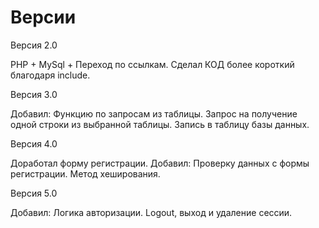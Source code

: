 # Версии

Версия 2.0

PHP + MySql + Переход по ссылкам. Сделал КОД более короткий благодаря include.

Версия 3.0

Добавил: Функцию по запросам из таблицы. Запрос на получение одной строки из выбранной таблицы. Запись в таблицу базы данных.

Версия 4.0

Доработал форму регистрации. Добавил: Проверку данных с формы регистрации. Метод хеширования.

Версия 5.0

Добавил: Логика авторизации. Logout, выход и удаление сессии.
